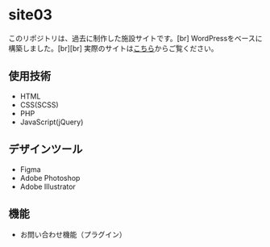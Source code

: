# site03
このリポジトリは、過去に制作した施設サイトです。[br]
WordPressをベースに構築しました。[br][br]
実際のサイトは[こちら](https://muyusen-toyomi.com/)からご覧ください。

## 使用技術
- HTML
- CSS(SCSS)
- PHP
- JavaScript(jQuery)

## デザインツール
- Figma
- Adobe Photoshop
- Adobe Illustrator

## 機能
- お問い合わせ機能（プラグイン）
